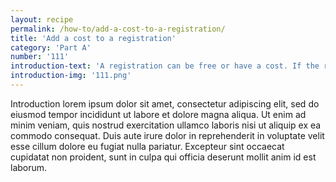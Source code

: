 ```yaml
---
layout: recipe
permalink: /how-to/add-a-cost-to-a-registration/
title: 'Add a cost to a registration'
category: 'Part A'
number: '111'
introduction-text: 'A registration can be free or have a cost. If the registration is free, no configuration is needed for it cost. If the registration is not free, the cost can be set, either as a fixed cost or as a variable cost (set by it determinant).<br>Here we will see how to set either type of costs.'
introduction-img: '111.png'
---
```


Introduction lorem ipsum dolor sit amet, consectetur adipiscing elit, sed do eiusmod tempor incididunt ut labore et dolore magna aliqua. Ut enim ad minim veniam, quis nostrud exercitation ullamco laboris nisi ut aliquip ex ea commodo consequat. Duis aute irure dolor in reprehenderit in voluptate velit esse cillum dolore eu fugiat nulla pariatur. Excepteur sint occaecat cupidatat non proident, sunt in culpa qui officia deserunt mollit anim id est laborum.


